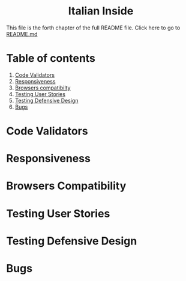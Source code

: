 <h1 align="center">Italian Inside</h1>

This file is the forth chapter of the full README file. Click here to go to [README.md](#Italian-Inside)

# Table of contents

1. [Code Validators](#Code-Validators)
2. [Responsiveness](#Responsiveness)
3. [Browsers compatibilty](#Browsers-Compatibilty)
4. [Testing User Stories](#Testing-User-Stories)
5. [Testing Defensive Design](#Testing-Defensive-Design)
6. [Bugs](#Bugs)

# Code Validators

# Responsiveness
# Browsers Compatibility
# Testing User Stories
# Testing Defensive Design
# Bugs

